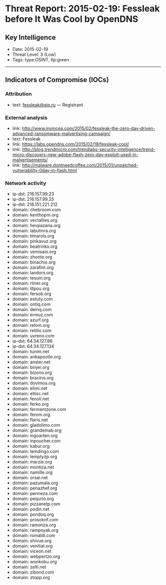 # Threat Report: 2015-02-19: Fessleak before It Was Cool by OpenDNS


## Key Intelligence
* Date: 2015-02-19
* Threat Level: 3 (Low)
* Tags: type:OSINT, tlp:green

---

## Indicators of Compromise (IOCs)
### Attribution
* text: fessleak@qip.ru — Registrant

### External analysis
* link: http://www.invincea.com/2015/02/fessleak-the-zero-day-driven-advanced-ransomware-malvertising-campaign/
* text: Fessleak
* link: https://labs.opendns.com/2015/02/19/fessleak-cool/
* link: http://blog.trendmicro.com/trendlabs-security-intelligence/trend-micro-discovers-new-adobe-flash-zero-day-exploit-used-in-malvertisements/
* link: http://malware.dontneedcoffee.com/2015/01/unpatched-vulnerability-0day-in-flash.html

### Network activity
* ip-dst: 216.157.99.23
* ip-dst: 216.157.99.25
* ip-dst: 216.151.221.212
* domain: chebroom.com
* domain: kenthopm.org
* domain: vectallies.org
* domain: hevpazana.org
* domain: labutinra.org
* domain: timarols.org
* domain: pinkavuz.org
* domain: beatrinko.org
* domain: vemisaio.org
* domain: zhonte.org
* domain: binachio.org
* domain: zarafint.org
* domain: landors.org
* domain: tesuin.org
* domain: rliner.org
* domain: litpou.org
* domain: fersob.org
* domain: estuty.com
* domain: ontiq.com
* domain: deinq.com
* domain: ermuz.com
* domain: azurf.org
* domain: relom.org
* domain: retilio.com
* domain: uvreno.com
* ip-dst: 64.34.127.86
* ip-dst: 64.34.127.134
* domain: tunim.net
* domain: ankapootle.org
* domain: anster.net
* domain: binjer.org
* domain: bizono.org
* domain: bracino.org
* domain: dovimos.org
* domain: elimi.net
* domain: eltisc.net
* domain: fenoli.net
* domain: ferko.org
* domain: fermentzone.com
* domain: ferom.org
* domain: flaris.net
* domain: gladolimo.com
* domain: grandemab.org
* domain: ingoarten.org
* domain: inpoucher.com
* domain: kabur.org
* domain: lemdingo.com
* domain: lemptyzp.org
* domain: marzie.org
* domain: montiza.net
* domain: namille.org
* domain: orsai.net
* domain: pazumala.org
* domain: penazhef.org
* domain: penneza.com
* domain: pequrio.org
* domain: pizzanetp.com
* domain: podin.net
* domain: pondoq.org
* domain: prosoknf.com
* domain: ramonza.org
* domain: rampoyak.org
* domain: romaldi.com
* domain: shivue.org
* domain: venitial.org
* domain: viceon.net
* domain: webpertzo.org
* domain: wonkobu.org
* domain: zelti.net
* domain: zibond.com
* domain: ztopp.org
